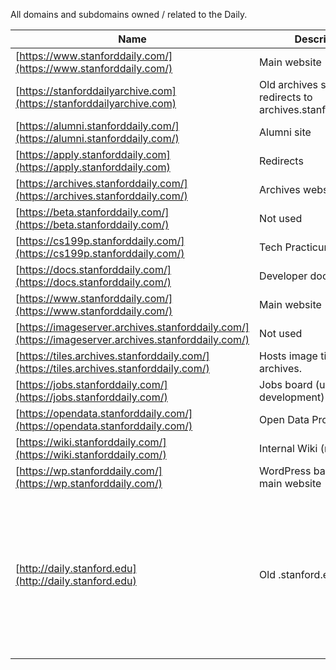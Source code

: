 
All domains and subdomains owned / related to the Daily.

| Name      | Description | Hosted on |
| ----------- | ----------- | -------- |
| [https://www.stanforddaily.com/](https://www.stanforddaily.com/) | Main website | Next.js / CloudFront |
| [https://stanforddailyarchive.com](https://stanforddailyarchive.com) | Old archives site -- redirects to archives.stanforddaily.com | Next.js / CloudFront |
| [https://alumni.stanforddaily.com/](https://alumni.stanforddaily.com/) | Alumni site | WPEngine |
| [https://apply.stanforddaily.com](https://apply.stanforddaily.com) | Redirects  | CloudFlare Page Rule |
| [https://archives.stanforddaily.com/](https://archives.stanforddaily.com/) | Archives website | Next.js / CloudFront |
| [https://beta.stanforddaily.com/](https://beta.stanforddaily.com/) | Not used | N/A |
| [https://cs199p.stanforddaily.com/](https://cs199p.stanforddaily.com/) | Tech Practicum | GitHub Pages |
| [https://docs.stanforddaily.com/](https://docs.stanforddaily.com/) | Developer documentation | GitHub Pages |
| [https://www.stanforddaily.com/](https://www.stanforddaily.com/) | Main website | Next.js / CloudFront |
| [https://imageserver.archives.stanforddaily.com/](https://imageserver.archives.stanforddaily.com/) | Not used | N/A |
| [https://tiles.archives.stanforddaily.com/](https://tiles.archives.stanforddaily.com/) | Hosts image tiles for the archives. | S3 / CloudFront |
| [https://jobs.stanforddaily.com/](https://jobs.stanforddaily.com/) | Jobs board (under development) | GitHub Pages |
| [https://opendata.stanforddaily.com/](https://opendata.stanforddaily.com/) | Open Data Project | Netlify |
| [https://wiki.stanforddaily.com/](https://wiki.stanforddaily.com/) | Internal Wiki (not used) | WPEngine |
| [https://wp.stanforddaily.com/](https://wp.stanforddaily.com/) | WordPress backend for main website | WPEngine |
| [http://daily.stanford.edu](http://daily.stanford.edu) | Old .stanford.edu site | CNAME record handled by the University ([NetDB](https://uit.stanford.edu/service/netdb)), points to our daily.stanford.edu S3 bucket which then redirects to the main Daily site. Any change requests to this record should go to the University. |